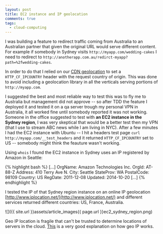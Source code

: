 ```yaml
---
layout: post
title: EC2 instance and IP geolocation
comments: true
tags:
  - cloud-computing
---
```


I was building a feature to redirect traffic coming from Australia to an Australian partner that given the original URL would serve different content. For example if somebody in Sydney visits `http://myapp.com/wedding-cakes` I need to redirect to `http://anotherapp.com.au/redirct-myapp?path=%2fwedding-cakes`.

In order to do that I relied on our <a href="https://support.cloudflare.com/hc/en-us/articles/200168236-What-does-CloudFlare-IP-Geolocation-do-" target="_blank">CDN geolocation</a> to set a `HTTP_CF_IPCOUNTRY` header with the request country of origin. This was done to avoid including a geolocation library in all the verticals serving portions of `http://myapp.com`.

I suggested the best and most reliable way to test this was to fly me to Australia but management did not approve -- so after TDD the feature I deployed it and tested it on a qa server trough my personal VPN in Australia, it all worked fine until somebody reported it was not working. Someone in the office suggested to test with **an EC2 instance in the Sydney region**, I was very skeptical that would be a better test then my VPN (that I use to stream ABC news while I am living in NYC). After a few minutes I had the EC2 instance with Ubuntu -- I hit a headers test page `curl http://myapp.com/__test_headers` and it returned `HTTP_CF_IPCOUNTRY` set to US -- somebody might think the feauture wasn't working.

Using `whois` I found the EC2 instance in Sydney uses an IP registered by Amazon in Seattle:

{% highlight bash %}
[...]
OrgName:        Amazon Technologies Inc.
OrgId:          AT-88-Z
Address:        410 Terry Ave N.
City:           Seattle
StateProv:      WA
PostalCode:     98109
Country:        US
RegDate:        2011-12-08
Updated:        2014-10-20
[...]
{% endhighlight %}

I tested the IP of that Sydney region instance on an online IP geolocation [http://www.iplocation.net/](http://www.iplocation.net/) and different services returned different countries: US, France, Australia.

![]({{ site.url }}assets/article_images{{ page.url }}ec2_sydney_region.png)

Geo IP location is fragile that can't be trusted to determine locations of servers in the cloud. [This](http://stackoverflow.com/questions/274308/how-does-geographic-lookup-by-ip-work) is a very good explanation on how geo IP works.
